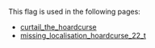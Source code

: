 This flag is used in the following pages:
 - [curtail_the_hoardcurse](../events/curtail_the_hoardcurse.md)
 - [missing_localisation_hoardcurse_22_t](../events/missing_localisation_hoardcurse_22_t.md)
